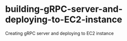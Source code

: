 # building-gRPC-server-and-deploying-to-EC2-instance
Creating gRPC server and deploying to EC2 instance
